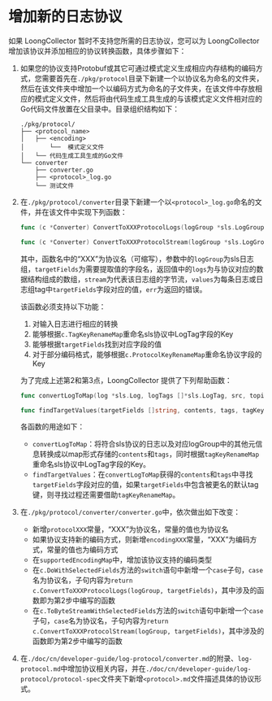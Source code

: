 # 增加新的日志协议

如果 LoongCollector 暂时不支持您所需的日志协议，您可以为 LoongCollector 增加该协议并添加相应的协议转换函数，具体步骤如下：

1. 如果您的协议支持Protobuf或其它可通过模式定义生成相应内存结构的编码方式，您需要首先在`./pkg/protocol`目录下新建一个以协议名为命名的文件夹，然后在该文件夹中增加一个以编码方式为命名的子文件夹，在该文件中存放相应的模式定义文件，然后将由代码生成工具生成的与该模式定义文件相对应的Go代码文件放置在父目录中。目录组织结构如下：

    ```plain
    ./pkg/protocol/
    ├── <protocol_name>
    │   ├── <encoding>
    │       └──  模式定义文件
    │   └── 代码生成工具生成的Go文件
    └── converter
        ├── converter.go
        ├── <protocol>_log.go
        └── 测试文件
    ```

2. 在`./pkg/protocol/converter`目录下新建一个以`<protocol>_log.go`命名的文件，并在该文件中实现下列函数：

    ```Go
    func (c *Converter) ConvertToXXXProtocolLogs(logGroup *sls.LogGroup, targetFields []string) (logs interface{}, values [][]string, err error)

    func (c *Converter) ConvertToXXXProtocolStream(logGroup *sls.LogGroup, targetFields []string) (stream interface{}, values [][]string, err error)
    ```

    其中，函数名中的“XXX”为协议名（可缩写），参数中的`logGroup`为sls日志组，`targetFields`为需要提取值的字段名，返回值中的`logs`为与协议对应的数据结构组成的数组，`stream`为代表该日志组的字节流，`values`为每条日志或日志组tag中`targetFields`字段对应的值，`err`为返回的错误。

    该函数必须支持以下功能：
    1. 对输入日志进行相应的转换
    2. 能够根据`c.TagKeyRenameMap`重命名sls协议中LogTag字段的Key
    3. 能够根据`targetFields`找到对应字段的值
    4. 对于部分编码格式，能够根据`c.ProtocolKeyRenameMap`重命名协议字段的Key

    为了完成上述第2和第3点，LoongCollector 提供了下列帮助函数：

    ```Go
    func convertLogToMap(log *sls.Log, logTags []*sls.LogTag, src, topic string, tagKeyRenameMap map[string]string) (contents map[string]string, tags map[string]string)

    func findTargetValues(targetFields []string, contents, tags, tagKeyRenameMap map[string]string) (values map[string]string, err error)
    ```

    各函数的用途如下：
    - `convertLogToMap`：将符合sls协议的日志以及对应logGroup中的其他元信息转换成以map形式存储的`contents`和`tags`，同时根据`tagKeyRenameMap`重命名sls协议中LogTag字段的Key。
    - `findTargetValues`：在`convertLogToMap`获得的`contents`和`tags`中寻找`targetFields`字段对应的值，如果`targetFields`中包含被更名的默认tag键，则寻找过程还需要借助`tagKeyRenameMap`。

3. 在`./pkg/protocol/converter/converter.go`中，依次做出如下改变：

    - 新增`protocolXXX`常量，“XXX”为协议名，常量的值也为协议名
    - 如果协议支持新的编码方式，则新增`encodingXXX`常量，“XXX”为编码方式，常量的值也为编码方式
    - 在`supportedEncodingMap`中，增加该协议支持的编码类型
    - 在`c.DoWithSelectedFields`方法的`switch`语句中新增一个`case`子句，`case`名为协议名，子句内容为`return c.ConvertToXXXProtocolLogs(logGroup, targetFields)`，其中涉及的函数即为第2步中编写的函数
    - 在`c.ToByteStreamWithSelectedFields`方法的`switch`语句中新增一个`case`子句，`case`名为协议名，子句内容为`return c.ConvertToXXXProtocolStream(logGroup, targetFields)`，其中涉及的函数即为第2步中编写的函数

4. 在`./doc/cn/developer-guide/log-protocol/converter.md`的附录、`log-protocol.md`中增加协议相关内容，并在`./doc/cn/developer-guide/log-protocol/protocol-spec`文件夹下新增`<protocol>.md`文件描述具体的协议形式。
